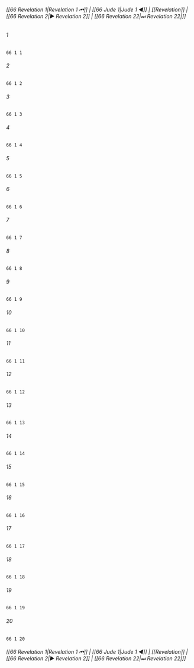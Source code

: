 
###### [[66 Revelation 1|Revelation 1 ⏮]] | [[66 Jude 1|Jude 1 ◀]] | [[Revelation]] | [[66 Revelation 2|▶ Revelation 2]] | [[66 Revelation 22|⏭ Revelation 22|]]

###### 1
``` verse
66 1 1 
```
###### 2
``` verse
66 1 2 
```
###### 3
``` verse
66 1 3 
```
###### 4
``` verse
66 1 4 
```
###### 5
``` verse
66 1 5 
```
###### 6
``` verse
66 1 6 
```
###### 7
``` verse
66 1 7 
```
###### 8
``` verse
66 1 8 
```
###### 9
``` verse
66 1 9 
```
###### 10
``` verse
66 1 10 
```
###### 11
``` verse
66 1 11 
```
###### 12
``` verse
66 1 12 
```
###### 13
``` verse
66 1 13 
```
###### 14
``` verse
66 1 14 
```
###### 15
``` verse
66 1 15 
```
###### 16
``` verse
66 1 16 
```
###### 17
``` verse
66 1 17 
```
###### 18
``` verse
66 1 18 
```
###### 19
``` verse
66 1 19 
```
###### 20
``` verse
66 1 20 
```

###### [[66 Revelation 1|Revelation 1 ⏮]] | [[66 Jude 1|Jude 1 ◀]] | [[Revelation]] | [[66 Revelation 2|▶ Revelation 2]] | [[66 Revelation 22|⏭ Revelation 22|]]

